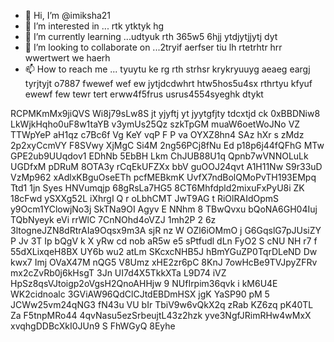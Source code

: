 - 👋 Hi, I’m @imiksha21
- 👀 I’m interested in ... rtk ytktyk hg
- 🌱 I’m currently learning ...udtyuk rth 365w5 6hjj ytdjytjjytj dyt
- 💞️ I’m looking to collaborate on ...2tryif aerfser tiu lh rtetrhtr hrr wwertwert we haerh
- 📫 How to reach me ... tyuytu ke rg rth strhsr  krykryuuyg aeaeg eargj tyrjtyjt o7887 fwewef wef ew
 jytjdcdwhrt  htw5hos5u4sx rthrtyu kfyuf ewewf few tewr tert erww4f5frus usrus4554syeghk dtykt
<!--- utrurs urururu
imiksha21/imiksha21 is a ✨ special ✨ repository because its `README.md` (this file) appears on your GitHub profile.
You can click the Preview link to take a look at your changes.
--->
RCPMKmMx9jiQVS
Wi8j79sLw8S
jt yjyftj yt jyytgfjty tdcxtjd ck
0xBBDNiw8
LkWjkHqho0uF8w1taYB
v3ymUs25Qz  szkTpGM muaW6oetWoJNo VZ TTWpYeP aH1qz c7Bc6f Vg KeY vqP F P va OYXZ8hn4   SAz hXr s zMdz 2p2xyCcmVY F8SVwy XjMgC Si4M 2ng56PCj8fNu Ed p18p6j44fQFhG MTw GPE2ub9UUqdov1 EDhNb 5EbBH Lkm ChJUB88U1q Qpnb7wVNNOLuLk UGDfxM pDRuM 8OTA3y rCqEkUFZXx bbV guOOJ24qvt A1H11Nw S9r33uD VzMp962 xAdlxKBguOseETh pcfMEBkmK UvfX7ndBolQMoPvTH193EMpq Ttd1 1jn Syes HNVumqjp 68gRsLa7HG5 8CT6Mhfdpld2mixuFxPyU8i  ZK 18cFwd ySXXg52L iXhrgI Q r oLbhCMT JwT9AG t RiOlRAIdOpmS y9Ocm1YClowjNo3j SkTNa9OI Agyv E NNhm 8 TBwQvxu  bQoNA6GH04Iuj TQbNyeyk eVi rrWlC 7CnNOhd4oVZJ 1mh2P 2 6z 3ltogneJZN8dRtrAIa9Oqsx9m3A sjR nz W  OZl6iOMmO j  G6GqslG7pJUsiZY P Jv 3T Ip bQgV k X yRw cd nob  aR5w e5 sPtfudl dLn FyO2 S cNU NH r7  f  55dXLixqeH8BX UY6b wu2 atLm SKcxcNHB5J hBmYGuZP0TqrDLeND Dw kwx7 Imj OVaX47M nQG5 V8Umz xHE2zr6pC  8KnJ 7owHcBe9TVJpyZFRv mx2cZvRb0j6kHsgT  3Jn  UI7d4X5TkkXTa  L9D74 iVZ  HpSz8qsVJtoigp2oVgsH2QnoAHHjw 9 NUfIrpim36qvk i kM6U4E  WK2cidnoalc 3GViAW96QdClCJtdEBDmHSX jgK YaSP90 pM 5 JCWw25vm24qNG3 fN43u  VU bIr   TbiV9w6vQkX2q   zRab KZ6zq pK40TL Za F5tnpMRo44 4qvNasu5ezSrbeujtL43z2hzk yve3NgfJRimRHw4wMxX xvqhgDDBcXkI0JUn9 S FhWGyQ   8Eyhe
